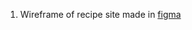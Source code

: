 1. Wireframe of recipe site made in [figma](https://www.figma.com/file/5H61qa3CmkqQJRDGYeVOel/Wireframe-of-Recipe?type=design&node-id=0-1&mode=design&t=GpnY91ZqxjGid4Wp-0)
